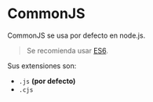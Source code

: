 # CommonJS

CommonJS se usa por defecto en node.js.

> Se recomienda usar [ES6](./../mjs/).

Sus extensiones son:

- `.js` **(por defecto)**
- `.cjs`
